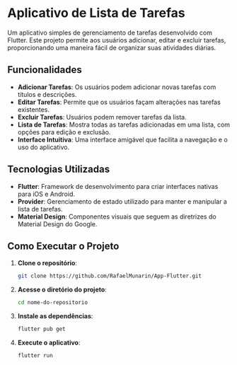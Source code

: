 
# Aplicativo de Lista de Tarefas

Um aplicativo simples de gerenciamento de tarefas desenvolvido com Flutter. Este projeto permite aos usuários adicionar, editar e excluir tarefas, proporcionando uma maneira fácil de organizar suas atividades diárias.

## Funcionalidades

- **Adicionar Tarefas**: Os usuários podem adicionar novas tarefas com títulos e descrições.
- **Editar Tarefas**: Permite que os usuários façam alterações nas tarefas existentes.
- **Excluir Tarefas**: Usuários podem remover tarefas da lista.
- **Lista de Tarefas**: Mostra todas as tarefas adicionadas em uma lista, com opções para edição e exclusão.
- **Interface Intuitiva**: Uma interface amigável que facilita a navegação e o uso do aplicativo.

## Tecnologias Utilizadas

- **Flutter**: Framework de desenvolvimento para criar interfaces nativas para iOS e Android.
- **Provider**: Gerenciamento de estado utilizado para manter e manipular a lista de tarefas.
- **Material Design**: Componentes visuais que seguem as diretrizes do Material Design do Google.

## Como Executar o Projeto

1. **Clone o repositório**:
   ```bash
   git clone https://github.com/RafaelMunarin/App-Flutter.git
   ```

2. **Acesse o diretório do projeto**:
   ```bash
   cd nome-do-repositorio
   ```

3. **Instale as dependências**:
   ```bash
   flutter pub get
   ```

4. **Execute o aplicativo**:
   ```bash
   flutter run
   ```